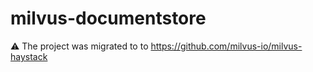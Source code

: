 # milvus-documentstore


⚠️ The project was migrated to to https://github.com/milvus-io/milvus-haystack
